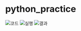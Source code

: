 # python_practice

![코드](https://user-images.githubusercontent.com/70150896/197973530-9be591d3-1a40-441c-89a9-c8a98a7297ad.png)
![실행](https://user-images.githubusercontent.com/70150896/197973547-98002a3e-c95f-46da-a6bb-ad1c9ab97511.png)
![결과](https://user-images.githubusercontent.com/70150896/197973562-7fc7579b-ec2e-4daf-be11-7dc1763e85e4.png)
